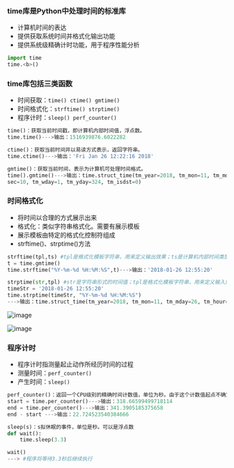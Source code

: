 ### time库是Python中处理时间的标准库
- 计算机时间的表达
- 提供获取系统时间并格式化输出功能
- 提供系统级精确计时功能，用于程序性能分析
```python
import time
time.<b>()
```

### time库包括三类函数
- 时间获取：`time() ctime() gmtime()`
- 时间格式化：`strftime() strptime()`
- 程序计时：`sleep() perf_counter()`
```python
time()：获取当前时间戳，即计算机内部时间值，浮点数。
time.time()--->输出：1516939876.6022282

ctime()：获取当前时间并以易读方式表示，返回字符串。
time.ctime()--->输出：'Fri Jan 26 12:22:16 2018'

gmtime()：获取当前时间，表示为计算机可处理时间格式。
time().gmtime()--->输出：time.struct_time(tm_year=2018, tm_mon=11, tm_mday=20, tm_hour=11, tm_min=48, tm_
sec=10, tm_wday=1, tm_yday=324, tm_isdst=0)
```

### 时间格式化
- 将时间以合理的方式展示出来
- 格式化：类似字符串格式化。需要有展示模板
- 展示模板由特定的格式化控制符组成
- strftime()、strptime()方法
```python
strftime(tpl,ts) #tpl是格式化模板字符串，用来定义输出效果；ts是计算机内部时间类型变量。
t = time.gmtime()
time.strftime("%Y-%m-%d %H:%M:%S",t)--->输出：'2018-01-26 12:55:20'

strptime(str,tpl) #str是字符串形式的时间值；tpl是格式化模板字符串，用来定义输入效果。
timeStr = '2018-01-26 12:55:20'
time.strptime(timeStr, "%Y-%m-%d %H:%M:%S")
--->输出：time.struct_time(tm_year=2018, tm_mon=11, tm_mday=26, tm_hour=4, tm_min=11, tm_sec=16, tm_wday=4, tm_yday=26, tm_isdst=0)
```

![image](E://学习记录//学习记录中的图片//python//时间格式化.png)

![image](E://学习记录//学习记录中的图片//python//时间格式化1.png)


### 程序计时
- 程序计时指测量起止动作所经历时间的过程
- 测量时间：`perf_counter()`
- 产生时间：`sleep()`
```python
perf_counter()：返回一个CPU级别的精确时间计数值，单位为秒。由于这个计数值起点不确定，连续调用差值才有意义
start = time.per_counter()--->输出：318.66599499718114
end = time.per_counter()--->输出：341.3905185375658
end - start --->输出：22.724523540384666

sleep(s)：s拟休眠的事件，单位是秒。可以是浮点数
def wait():
    time.sleep(3.3)

wait()
---> #程序将等待3.3秒后继续执行

```
